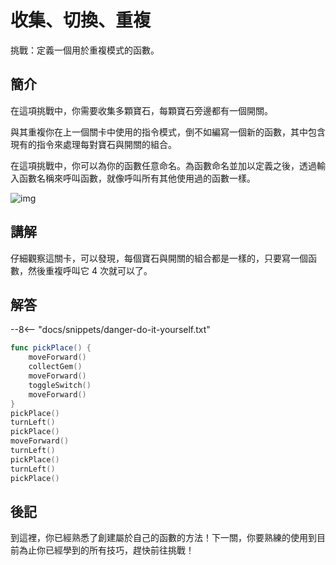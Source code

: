 # 收集、切換、重複

挑戰：定義一個用於重複模式的函數。

## 簡介

在這項挑戰中，你需要收集多顆寶石，每顆寶石旁邊都有一個開關。

與其重複你在上一個關卡中使用的指令模式，倒不如編寫一個新的函數，其中包含現有的指令來處理每對寶石與開關的組合。

在這項挑戰中，你可以為你的函數任意命名。為函數命名並加以定義之後，透過輸入函數名稱來呼叫函數，就像呼叫所有其他使用過的函數一樣。

![img](https://imagedelivery.net/cdkaXPuFls5qlrh3GM4hfA/5e7e4e70-cca2-478e-3b25-f44c6e0a6700/public)

## 講解

仔細觀察這關卡，可以發現，每個寶石與開關的組合都是一樣的，只要寫一個函數，然後重複呼叫它 4 次就可以了。

## 解答

--8<-- "docs/snippets/danger-do-it-yourself.txt"

```swift linenums="1"
func pickPlace() {
    moveForward()
    collectGem()
    moveForward()
    toggleSwitch()
    moveForward()
}
pickPlace()
turnLeft()
pickPlace()
moveForward()
turnLeft()
pickPlace()
turnLeft()
pickPlace()
```

## 後記

到這裡，你已經熟悉了創建屬於自己的函數的方法！下一關，你要熟練的使用到目前為止你已經學到的所有技巧，趕快前往挑戰！
